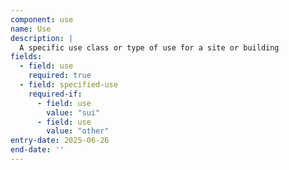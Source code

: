 ```yaml
---
component: use
name: Use
description: |
  A specific use class or type of use for a site or building
fields:
  - field: use
    required: true
  - field: specified-use
    required-if:
      - field: use
        value: "sui"
      - field: use
        value: "other"
entry-date: 2025-06-26
end-date: ''
---
```

